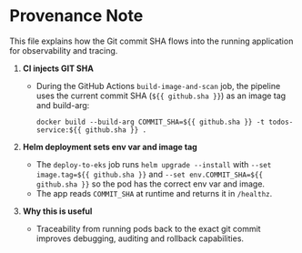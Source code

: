 # Provenance Note

This file explains how the Git commit SHA flows into the running application for observability and tracing.

1. **CI injects GIT SHA**  
   - During the GitHub Actions `build-image-and-scan` job, the pipeline uses the current commit SHA (`${{ github.sha }}`) as an image tag and build-arg:
     ```
     docker build --build-arg COMMIT_SHA=${{ github.sha }} -t todos-service:${{ github.sha }} .
     ```

2. **Helm deployment sets env var and image tag**  
   - The `deploy-to-eks` job runs `helm upgrade --install` with `--set image.tag=${{ github.sha }}` and `--set env.COMMIT_SHA=${{ github.sha }}` so the pod has the correct env var and image.
   - The app reads `COMMIT_SHA` at runtime and returns it in `/healthz`.

3. **Why this is useful**  
   - Traceability from running pods back to the exact git commit improves debugging, auditing and rollback capabilities.
